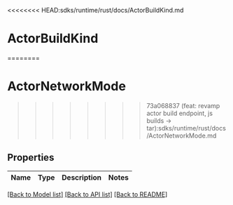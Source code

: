 <<<<<<<< HEAD:sdks/runtime/rust/docs/ActorBuildKind.md
# ActorBuildKind
========
# ActorNetworkMode
>>>>>>>> 73a068837 (feat: revamp actor build endpoint, js builds -> tar):sdks/runtime/rust/docs/ActorNetworkMode.md

## Properties

Name | Type | Description | Notes
------------ | ------------- | ------------- | -------------

[[Back to Model list]](../README.md#documentation-for-models) [[Back to API list]](../README.md#documentation-for-api-endpoints) [[Back to README]](../README.md)


